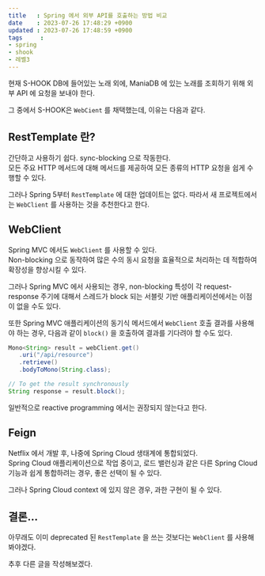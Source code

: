 ```yaml
---
title   : Spring 에서 외부 API를 호출하는 방법 비교
date    : 2023-07-26 17:48:29 +0900
updated : 2023-07-26 17:48:59 +0900
tags     : 
- spring
- shook
- 레벨3
---
```


현재 S-HOOK DB에 들어있는 노래 외에, ManiaDB 에 있는 노래를 조회하기 위해 외부 API 에 요청을 보내야 한다.     

그 중에서 S-HOOK은 `WebCient` 를 채택했는데, 이유는 다음과 같다.      

## RestTemplate 란?

간단하고 사용하기 쉽다. sync-blocking 으로 작동한다.    
모든 주요 HTTP 메서드에 대해 메서드를 제공하여 모든 종류의 HTTP 요청을 쉽게 수행할 수 있다.    

그러나 Spring 5부터 `RestTemplate` 에 대한 업데이트는 없다. 따라서 새 프로젝트에서는 `WebClient` 를 사용하는 것을 추천한다고 한다.     

## WebClient

Spring MVC 에서도 `WebClient` 를 사용할 수 있다.     
Non-blocking 으로 동작하여 많은 수의 동시 요청을 효율적으로 처리하는 데 적합하여 확장성을 향상시킬 수 있다.    

그러나 Spring MVC 에서 사용되는 경우, non-blocking 특성이 각 request-response 주기에 대해서 스레드가 block 되는 서블릿 기반 애플리케이션에서는 이점이 없을 수도 있다.     

또한 Spring MVC 애플리케이션의 동기식 메서드에서 `WebClient` 호출 결과를 사용해야 하는 경우, 다음과 같이 `block()` 을 호출하여 결과를 기다려야 할 수도 있다.     

```java
Mono<String> result = webClient.get()
   .uri("/api/resource")
   .retrieve()
   .bodyToMono(String.class);

// To get the result synchronously
String response = result.block();
```

일반적으로 reactive programming 에서는 권장되지 않는다고 한다.

## Feign

Netflix 에서 개발 후, 나중에 Spring Cloud 생태계에 통합되었다.    
Spring Cloud 애플리케이션으로 작업 중이고, 로드 밸런싱과 같은 다른 Spring Cloud 기능과 쉽게 통합하려는 경우, 좋은 선택이 될 수 있다.    

그러나 Spring Cloud context 에 있지 않은 경우, 과한 구현이 될 수 있다.     

## 결론...

아무래도 이미 deprecated 된 `RestTemplate` 을 쓰는 것보다는 `WebClient` 를 사용해봐야겠다.    

추후 다른 글을 작성해보겠다.